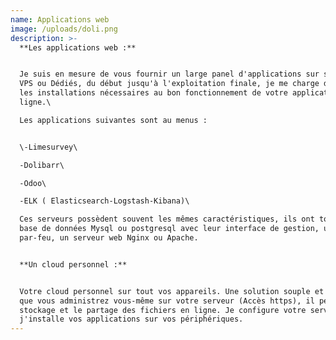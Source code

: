 ```yaml
---
name: Applications web
image: /uploads/doli.png
description: >-
  **Les applications web :**


  Je suis en mesure de vous fournir un large panel d'applications sur serveur
  VPS ou Dédiés, du début jusqu'à l'exploitation finale, je me charge de toutes
  les installations nécessaires au bon fonctionnement de votre application en
  ligne.\

  Les applications suivantes sont au menus :


  \-Limesurvey\

  -Dolibarr\

  -Odoo\

  -ELK ( Elasticsearch-Logstash-Kibana)\

  Ces serveurs possèdent souvent les mêmes caractéristiques, ils ont tous une
  base de données Mysql ou postgresql avec leur interface de gestion, un
  par-feu, un serveur web Nginx ou Apache.


  **Un cloud personnel :**


  Votre cloud personnel sur tout vos appareils. Une solution souple et fiable
  que vous administrez vous-même sur votre serveur (Accès https), il permet le
  stockage et le partage des fichiers en ligne. Je configure votre serveur et
  j'installe vos applications sur vos périphériques.
---
```


